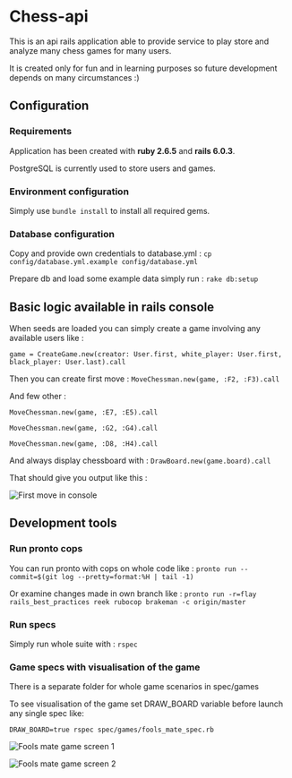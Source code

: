 # Chess-api

This is an api rails application able to provide service to play store and analyze many chess games for many users.

It is created only for fun and in learning purposes so future development depends on many circumstances :)

## Configuration

### Requirements

Application has been created with **ruby 2.6.5** and **rails 6.0.3**. 

PostgreSQL is currently used to store users and games.
  

### Environment configuration
Simply use ```bundle install``` to install all required gems.  


### Database configuration
Copy and provide own credentials to database.yml : ```cp config/database.yml.example config/database.yml```

Prepare db and load some example data simply run : ```rake db:setup``` 

## Basic logic available in rails console

When seeds are loaded you can simply create a game involving any available users like :  

```game = CreateGame.new(creator: User.first, white_player: User.first, black_player: User.last).call```

Then you can create first move : ```MoveChessman.new(game, :F2, :F3).call```

And few other :

```MoveChessman.new(game, :E7, :E5).call```

```MoveChessman.new(game, :G2, :G4).call```

```MoveChessman.new(game, :D8, :H4).call```

And always display chessboard with : ```DrawBoard.new(game.board).call```

That should give you output like this :

![First move in console](readme_images/first_move_in_console.png)



## Development tools 

### Run pronto cops

You can run pronto with cops on whole code like :
```pronto run --commit=$(git log --pretty=format:%H | tail -1)```

Or examine changes made in own branch like : ```pronto run -r=flay rails_best_practices reek rubocop brakeman -c origin/master``` 
 
### Run specs
 Simply run whole suite with : ```rspec```

### Game specs with visualisation of the game 

There is a separate folder for whole game scenarios in spec/games

To see visualisation of the game set DRAW_BOARD variable before launch any single spec like:  

```DRAW_BOARD=true rspec spec/games/fools_mate_spec.rb```

![Fools mate game screen 1](readme_images/fools_mate_1.png)

![Fools mate game screen 2](readme_images/fools_mate_2.png)
